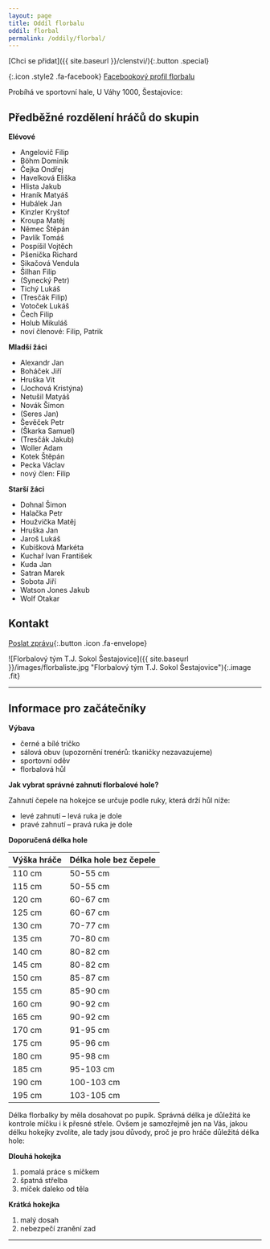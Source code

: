 ```yaml
---
layout: page
title: Oddíl florbalu
oddil: florbal
permalink: /oddily/florbal/
---
```


[Chci se přidat]({{ site.baseurl }}/clenstvi/){:.button .special}


[](https://www.facebook.com/sestajoviceflorbal/){:.icon .style2 .fa-facebook}
[Facebookový profil florbalu](https://www.facebook.com/sestajoviceflorbal/)

Probíhá ve sportovní hale, U Váhy 1000, Šestajovice:

## Předběžné rozdělení hráčů do skupin

**Elévové**

* Angelovič Filip
* Böhm Dominik
* Čejka Ondřej
* Havelková Eliška
* Hlista Jakub
* Hraník Matyáš
* Hubálek Jan
* Kinzler Kryštof
* Kroupa Matěj
* Němec Štěpán
* Pavlík Tomáš
* Pospíšil Vojtěch
* Pšenička Richard
* Sikačová Vendula
* Šilhan Filip
* (Synecký Petr)
* Tichý Lukáš
* (Tresčák Filip)
* Votoček Lukáš
* Čech Filip
* Holub Mikuláš
* noví členové: Filip, Patrik

**Mladší žáci**

* Alexandr Jan
* Boháček Jiří
* Hruška Vít
* (Jochová Kristýna)
* Netušil Matyáš
* Novák Šimon
* (Seres Jan)
* Ševěček Petr
* (Škarka Samuel)
* (Tresčák Jakub)
* Woller Adam
* Kotek Štěpán
* Pecka Václav
* nový člen: Filip

**Starší žáci**

* Dohnal Šimon
* Halačka Petr
* Houžvička Matěj
* Hruška Jan
* Jaroš Lukáš
* Kubíšková Markéta
* Kuchař Ivan František
* Kuda Jan
* Satran Marek
* Sobota Jiří
* Watson Jones Jakub
* Wolf Otakar



## Kontakt

[Poslat zprávu](#f){:.button .icon .fa-envelope}

![Florbalový tým T.J. Sokol Šestajovice]({{ site.baseurl }}/images/florbaliste.jpg "Florbalový tým T.J. Sokol Šestajovice"){:.image .fit}

----

## Informace pro začátečníky

**Výbava**

* černé a bílé tričko
* sálová obuv (upozornění trenérů: tkaničky nezavazujeme)
* sportovní oděv
* florbalová hůl

**Jak vybrat správné zahnutí florbalové hole?**

Zahnutí čepele na hokejce se určuje podle ruky, která drží hůl níže:

- levé zahnutí – levá ruka je dole
- pravé zahnutí – pravá ruka je dole

**Doporučená délka hole**

| Výška hráče | Délka hole bez čepele |
|-------------|-----------------------|
| 110 cm      | 50-55 cm              |
| 115 cm      | 50-55 cm              |
| 120 cm      | 60-67 cm              |
| 125 cm      | 60-67 cm              |
| 130 cm      | 70-77 cm              |
| 135 cm      | 70-80 cm              |
| 140 cm      | 80-82 cm              |
| 145 cm      | 80-82 cm              |
| 150 cm      | 85-87 cm              |
| 155 cm      | 85-90 cm              |
| 160 cm      | 90-92 cm              |
| 165 cm      | 90-92 cm              |
| 170 cm      | 91-95 cm              |
| 175 cm      | 95-96 cm              |
| 180 cm      | 95-98 cm              |
| 185 cm      | 95-103 cm             |
| 190 cm      | 100-103 cm            |
| 195 cm      | 103-105 cm            |

Délka florbalky by měla dosahovat po pupík. Správná délka je důležitá ke kontrole míčku i k přesné střele. Ovšem je samozřejmě jen na Vás, jakou délku hokejky zvolíte, ale tady jsou důvody, proč je pro hráče důležitá délka hole:

**Dlouhá hokejka**

1. pomalá práce s míčkem
2. špatná střelba
3. míček daleko od těla

**Krátká hokejka**

1. malý dosah
2. nebezpečí zranění zad

---
